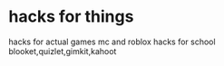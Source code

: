# hacks for things
 hacks for actual games mc and roblox hacks for school blooket,quizlet,gimkit,kahoot
